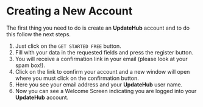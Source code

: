 # Creating a New Account


The first thing you need to do is create an **UpdateHub** account and to do this follow the next steps.

1. Just click on the `GET STARTED FREE` button.  
2. Fill with your data in the requested fields and press the register button.   
3. You will receive a confirmation link in your email \(please look at your spam box!\).
4. Click on the link to confirm your account and a new window will open where you must click on the confirmation button.
5. Here you see your email address and your **UpdateHub** user name.   
6. Now you can see a Welcome Screen indicating you are logged into your **UpdateHub** account.   
